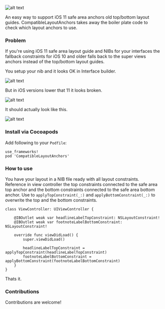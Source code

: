 ![alt text](https://github.com/truffls/compatible-layout-anchors-ios/raw/master/readme-images/logo.png "Compatible Layout Anchors")

An easy way to support iOS 11 safe area anchors old top/bottom layout guides. CompatibleLayoutAnchors takes away the boiler plate code to check which layout anchors to use.


### Problem

If you're using iOS 11 safe area layout guide and NIBs for your interfaces the fallback constraints for iOS 10 and older falls back to the super views anchors instead of the top/bottom layout guides.

You setup your nib and it looks OK in Interface builder.

![alt text](https://github.com/truffls/compatible-layout-anchors-ios/raw/master/readme-images/setup-nib.png "Setup NIB")

But in iOS versions lower that 11 it looks broken.

![alt text](https://github.com/truffls/compatible-layout-anchors-ios/raw/master/readme-images/before.gif "Broken layout constraints")

It should actually look like this.

![alt text](https://github.com/truffls/compatible-layout-anchors-ios/raw/master/readme-images/after.jpg "Fixed layout constraints")


### Install via Cocoapods

Add following to your `Podfile`:

    use_frameworks!
    pod 'CompatibleLayoutAnchors'


### How to use

You have your layout in a NIB file ready with all layout constraints. Reference in view controller the top constraints connected to the safe area top anchor and the bottom constraints connected to the safe area bottom anchor. Use to `applyTopConstraint(_:)` and `applyBottomConstraint(_:)` to overwrite the top and the bottom constraints.

    class ViewController: UIViewController {

        @IBOutlet weak var headlineLabelTopConstraint: NSLayoutConstraint!
        @IBOutlet weak var footnoteLabelBottomConstraint: NSLayoutConstraint!

        override func viewDidLoad() {
            super.viewDidLoad()

            headlineLabelTopConstraint = applyTopConstraint(headlineLabelTopConstraint)
            footnoteLabelBottomConstraint = applyBottomConstraint(footnoteLabelBottomConstraint)
        }
    }

Thats it.

### Contributions

Contributions are welcome!
